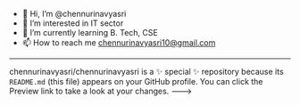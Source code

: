 - 👋 Hi, I’m @chennurinavyasri
- 👀 I’m interested in IT sector
- 🌱 I’m currently learning B. Tech, CSE
- 📫 How to reach me chennurinavyasri10@gmail.com
---
chennurinavyasri/chennurinavyasri is a ✨ special ✨ repository because its `README.md` (this file) appears on your GitHub profile.
You can click the Preview link to take a look at your changes.
--->

